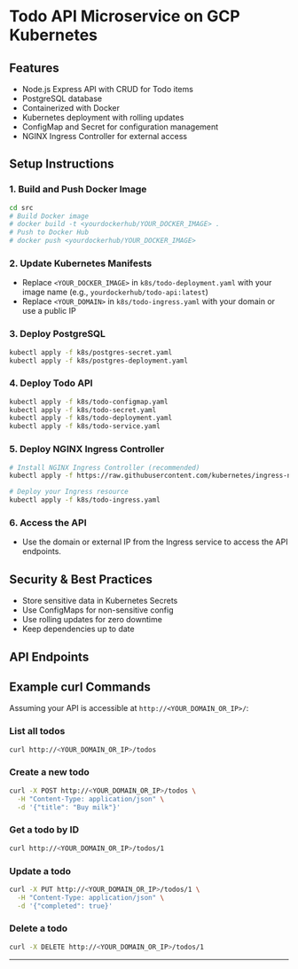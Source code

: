 # Todo API Microservice on GCP Kubernetes

## Features
- Node.js Express API with CRUD for Todo items
- PostgreSQL database
- Containerized with Docker
- Kubernetes deployment with rolling updates
- ConfigMap and Secret for configuration management
- NGINX Ingress Controller for external access

## Setup Instructions

### 1. Build and Push Docker Image
```sh
cd src
# Build Docker image
# docker build -t <yourdockerhub/YOUR_DOCKER_IMAGE> .
# Push to Docker Hub
# docker push <yourdockerhub/YOUR_DOCKER_IMAGE>
```

### 2. Update Kubernetes Manifests
- Replace `<YOUR_DOCKER_IMAGE>` in `k8s/todo-deployment.yaml` with your image name (e.g., `yourdockerhub/todo-api:latest`)
- Replace `<YOUR_DOMAIN>` in `k8s/todo-ingress.yaml` with your domain or use a public IP

### 3. Deploy PostgreSQL
```sh
kubectl apply -f k8s/postgres-secret.yaml
kubectl apply -f k8s/postgres-deployment.yaml
```

### 4. Deploy Todo API
```sh
kubectl apply -f k8s/todo-configmap.yaml
kubectl apply -f k8s/todo-secret.yaml
kubectl apply -f k8s/todo-deployment.yaml
kubectl apply -f k8s/todo-service.yaml
```

### 5. Deploy NGINX Ingress Controller

```sh
# Install NGINX Ingress Controller (recommended)
kubectl apply -f https://raw.githubusercontent.com/kubernetes/ingress-nginx/controller-v1.8.1/deploy/static/provider/cloud/deploy.yaml

# Deploy your Ingress resource
kubectl apply -f k8s/todo-ingress.yaml
```

### 6. Access the API
- Use the domain or external IP from the Ingress service to access the API endpoints.

## Security & Best Practices
- Store sensitive data in Kubernetes Secrets
- Use ConfigMaps for non-sensitive config
- Use rolling updates for zero downtime
- Keep dependencies up to date

## API Endpoints
## Example curl Commands

Assuming your API is accessible at `http://<YOUR_DOMAIN_OR_IP>/`:

### List all todos
```sh
curl http://<YOUR_DOMAIN_OR_IP>/todos
```

### Create a new todo
```sh
curl -X POST http://<YOUR_DOMAIN_OR_IP>/todos \
  -H "Content-Type: application/json" \
  -d '{"title": "Buy milk"}'
```

### Get a todo by ID
```sh
curl http://<YOUR_DOMAIN_OR_IP>/todos/1
```

### Update a todo
```sh
curl -X PUT http://<YOUR_DOMAIN_OR_IP>/todos/1 \
  -H "Content-Type: application/json" \
  -d '{"completed": true}'
```

### Delete a todo
```sh
curl -X DELETE http://<YOUR_DOMAIN_OR_IP>/todos/1
```
---
